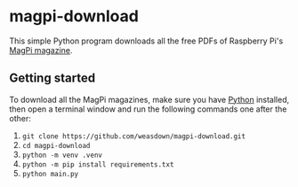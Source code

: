 # magpi-download

This simple Python program downloads all the free PDFs of Raspberry Pi's [MagPi magazine](https://magpi.raspberrypi.com/).

## Getting started
To download all the MagPi magazines, make sure you have [Python](https://python.org) installed, then open a terminal window and run the following commands one after the other:
1. `git clone https://github.com/weasdown/magpi-download.git`
2. `cd magpi-download`
3. `python -m venv .venv`
4. `python -m pip install requirements.txt`
5. `python main.py`
